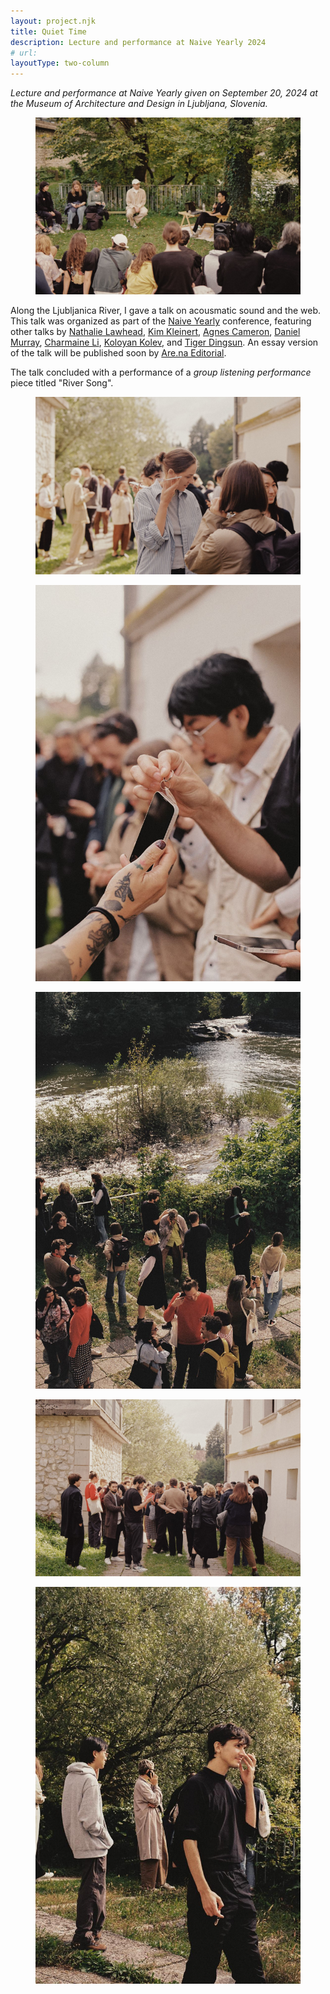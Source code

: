```yaml
---
layout: project.njk
title: Quiet Time
description: Lecture and performance at Naive Yearly 2024
# url: 
layoutType: two-column
---
```

_Lecture and performance at Naive Yearly given on September 20, 2024 at the Museum of Architecture and Design in Ljubljana, Slovenia._

<figure class="figure-medium">
  <img src="/public/quiet-time/reuben-talking-1.jpg" alt="photograph of reuben talking">
  <figcaption></figcaption>
</figure>

Along the Ljubljanica River, I gave a talk on acousmatic sound and the web. This talk was organized as part of the [Naive Yearly](https://naiveyearly.com/) conference, featuring other talks by [Nathalie Lawhead](http://www.nathalielawhead.com/), [Kim Kleinert](https://kim-kleinert.digitale-grafik.com/), [Agnes Cameron](https://agnescameron.info/), [Daniel Murray](https://loom.cafe/), [Charmaine Li](https://charmaineli.ca/), [Koloyan Kolev](https://kaloyankolev.com/), and [Tiger Dingsun](https://www.tiger.exposed/). An essay version of the talk will be published soon by [Are.na Editorial](https://www.are.na/editorial).

The talk concluded with a performance of a _group listening performance_ piece titled "River Song".

<figure class="figure-full-width">
  <img src="/public/quiet-time/listening-performance-1.jpg" alt="photograph of reuben talking">
  <figcaption></figcaption>
</figure>

<figure class="figure-full-width">
  <img src="/public/quiet-time/listening-performance-2.jpg" alt="audience performing River Song">
  <figcaption></figcaption>
</figure>

<figure class="figure-full-width">
  <img src="/public/quiet-time/listening-performance-3.jpg" alt="audience performing River Song">
  <figcaption></figcaption>
</figure>

<figure class="figure-full-width">
  <img src="/public/quiet-time/listening-performance-4.jpg" alt="audience performing River Song">
  <figcaption></figcaption>
</figure>

<figure class="figure-full-width">
  <img src="/public/quiet-time/listening-performance-5.jpg" alt="audience performing River Song">
  <figcaption></figcaption>
</figure>
